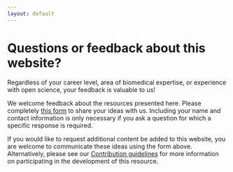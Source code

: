 ```yaml
---
layout: default
---
```


# Questions or feedback about this website?

Regardless of your career level, area of biomedical expertise, 
or experience with open science,
your feedback is valuable to us!

We welcome feedback about the resources presented here.
Please completely [this form](https://forms.gle/K873pLfSXA8Hx3En6)
to share your ideas with us.
Including your name and contact information is only necessary if you ask a question for which a specific response is required.

If you would like to request additional content be added to this website,
you are welcome to communicate these ideas using the form above.
Alternatively, please see our [Contribution guidelines](/open-science/CONTRIBUTING)
for more information on participating in the development of this resource.
